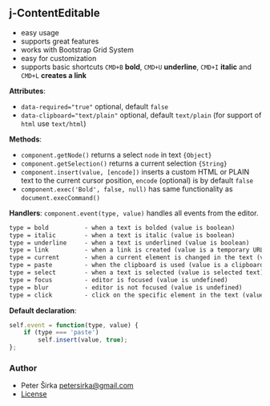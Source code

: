 ## j-ContentEditable

- easy usage
- supports great features
- works with Bootstrap Grid System
- easy for customization
- supports basic shortcuts `CMD+B` __bold__, `CMD+U` __underline__, `CMD+I` __italic__ and `CMD+L` __creates a link__

__Attributes__:
- `data-required="true"` optional, default `false`
- `data-clipboard="text/plain"` optional, default `text/plain` (for support of `html` use `text/html`)

__Methods__:
- `component.getNode()` returns a select `node` in text `{Object}`
- `component.getSelection()` returns a current selection `{String}`
- `component.insert(value, [encode])` inserts a custom HTML or PLAIN text to the current cursor position, `encode` (optional) is by default `false`
- `component.exec('Bold', false, null)` has same functionality as `document.execCommand()`

__Handlers__:
`component.event(type, value)` handles all events from the editor.

```html
type = bold          - when a text is bolded (value is boolean)
type = italic        - when a text is italic (value is boolean)
type = underline     - when a text is underlined (value is boolean)
type = link          - when a link is created (value is a temporary URL)
type = current       - when a current element is changed in the text (value is NODE)
type = paste         - when the clipboard is used (value is a clipboard value)
type = select        - when a text is selected (value is selected text)
type = focus         - editor is focused (value is undefined)
type = blur          - editor is not focused (value is undefined)
type = click         - click on the specific element in the text (value is NODE)
```

__Default declaration__:

```javascript
self.event = function(type, value) {
    if (type === 'paste')
        self.insert(value, true);
};
```

### Author

- Peter Širka <petersirka@gmail.com>
- [License](https://www.totaljs.com/license/)